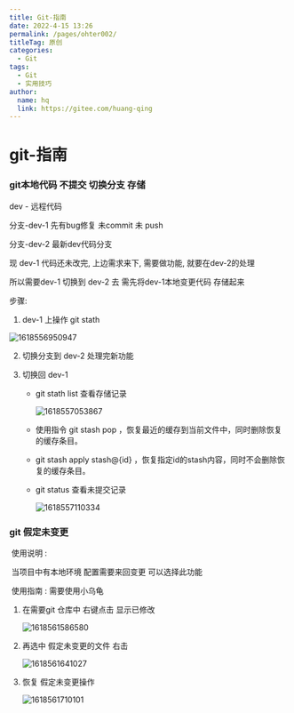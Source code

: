 ```yaml
---
title: Git-指南
date: 2022-4-15 13:26
permalink: /pages/ohter002/
titleTag: 原创
categories:
  - Git
tags:
  - Git
  - 实用技巧
author:
  name: hq
  link: https://gitee.com/huang-qing
---
```


# git-指南

### git本地代码 不提交 切换分支 存储

dev - 远程代码

分支-dev-1  先有bug修复 未commit 未 push

分支-dev-2  最新dev代码分支



现 dev-1 代码还未改完,  上边需求来下, 需要做功能, 就要在dev-2的处理

所以需要dev-1 切换到 dev-2 去 需先将dev-1本地变更代码 存储起来



步骤:

1.   dev-1 上操作  git stath

   ![1618556950947](C:\Users\qhuang2\AppData\Roaming\Typora\typora-user-images\1618556950947.png)

2. 切换分支到 dev-2 处理完新功能 

3. 切换回 dev-1 

   - git stath list 查看存储记录

     ![1618557053867](C:\Users\qhuang2\AppData\Roaming\Typora\typora-user-images\1618557053867.png)

   -  使用指令 git stash pop ，恢复最近的缓存到当前文件中，同时删除恢复的缓存条目。 

   -  git stash apply stash@{id} ，恢复指定id的stash内容，同时不会删除恢复的缓存条目。 

   - git status  查看未提交记录
   
     ![1618557110334](C:\Users\qhuang2\AppData\Roaming\Typora\typora-user-images\1618557110334.png)

### git 假定未变更

​	使用说明 :

​		当项目中有本地环境 配置需要来回变更 可以选择此功能 

​	使用指南 : 需要使用小乌龟

1. 在需要git 仓库中 右键点击 显示已修改

   ![1618561586580](C:\Users\qhuang2\AppData\Roaming\Typora\typora-user-images\1618561586580.png)

2. 再选中 假定未变更的文件 右击

   ![1618561641027](C:\Users\qhuang2\AppData\Roaming\Typora\typora-user-images\1618561641027.png)

3. 恢复 假定未变更操作

   ![1618561710101](C:\Users\qhuang2\AppData\Roaming\Typora\typora-user-images\1618561710101.png)

